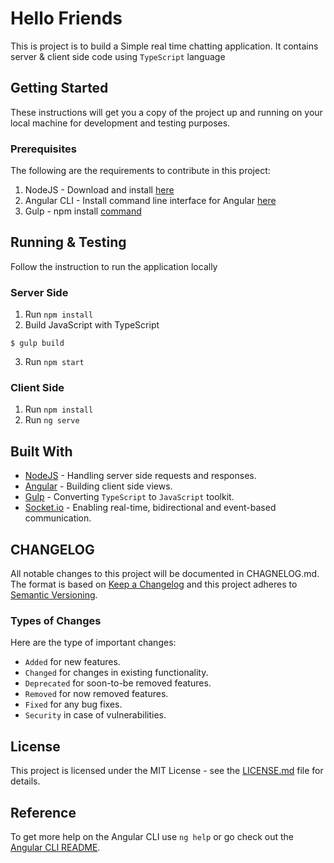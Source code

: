 # Hello Friends

This is project is to build a Simple real time chatting application. It contains server & client side code using `TypeScript` language

## Getting Started

These instructions will get you a copy of the project up and running on your local machine for development and testing purposes.

### Prerequisites

The following are the requirements to contribute in this project:
1. NodeJS - Download and install [here](https://nodejs.org/en/)
2. Angular CLI - Install command line interface for Angular [here](https://cli.angular.io/)
3. Gulp - npm install [command](https://gulpjs.com/)

## Running & Testing

Follow the instruction to run the application locally

### Server Side
1. Run `npm install`
2. Build JavaScript with TypeScript
```
$ gulp build
```
3. Run `npm start`

### Client Side
1. Run `npm install`
2. Run `ng serve`

## Built With

- [NodeJS](https://nodejs.org/en/) - Handling server side requests and responses.
- [Angular](https://angular.io/docs) - Building client side views.
- [Gulp](https://gulpjs.com/) - Converting `TypeScript` to `JavaScript` toolkit.
- [Socket.io](https://socket.io/) - Enabling real-time, bidirectional and event-based communication.

## CHANGELOG

All notable changes to this project will be documented in CHAGNELOG.md.
The format is based on [Keep a Changelog](http://keepachangelog.com/en/1.0.0/)
and this project adheres to [Semantic Versioning](http://semver.org/spec/v2.0.0.html).

### Types of Changes

Here are the type of important changes:
- `Added` for new features.
- `Changed` for changes in existing functionality.
- `Deprecated` for soon-to-be removed features.
- `Removed` for now removed features.
- `Fixed` for any bug fixes.
- `Security` in case of vulnerabilities.

## License

This project is licensed under the MIT License - see the [LICENSE.md](LICENSE.md) file for details.

## Reference

To get more help on the Angular CLI use `ng help` or go check out the [Angular CLI README](https://github.com/angular/angular-cli/blob/master/README.md).
